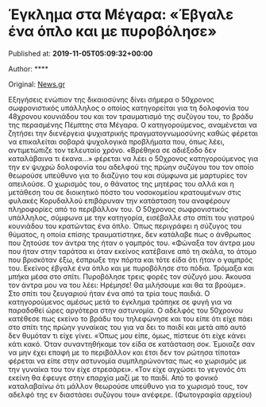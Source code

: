 
# Έγκλημα στα Μέγαρα: «Έβγαλε ένα όπλο και με πυροβόλησε»

Published at: **2019-11-05T05:09:32+00:00**

Author: ****

Original: [News.gr](https://www.news.gr/ellada/article/2019749/egklima-sta-megara-evgale-ena-oplo-ke-me-pirovolise.html)

Εξηγήσεις ενώπιον της δικαιοσύνης δίνει σήμερα ο 50χρονος σωφρονιστικός υπάλληλος ο οποίος κατηγορείται για τη δολοφονία του 48χρονου κουνιάδου του και τον τραυματισμό της συζύγου του, το βράδυ της περασμένης Πέμπτης στα Μέγαρα.
Ο κατηγορούμενος, αναμένεται να ζητήσει την διενέργεια ψυχιατρικής πραγματογνωμοσύνης καθώς φέρεται να επικαλείται σοβαρά ψυχολογικά προβλήματα που, όπως λέει, αντιμετώπιζε τον τελευταίο χρόνο.
«Βρέθηκα σε αδιέξοδο δεν καταλάβαινα τι έκανα...» φέρεται να λέει ο 50χρονος κατηγορούμενος για την εν ψυχρώ δολοφονία του αδελφού της πρώην συζύγου του τον οποίο θεωρούσε υπεύθυνο για το διαζύγιο του και σύμφωνα με μαρτυρίες τον απειλούσε.
Ο χωρισμός του, ο θάνατος της μητέρας του αλλά και η μετάθεση του σε διοικητικό πόστο του νοσοκομείου κρατουμένων στις φυλακές Κορυδαλλού επιβάρυναν την κατάσταση του αναφέρουν πληροφορίες από το περιβάλλον του.
Ο 50χρονος σωφρονιστικός υπάλληλος, σύμφωνα με την κατηγορία, εισέβαλλε στο σπίτι του γιατρού κουνιάδου του κρατώντας ένα όπλο. Όπως περιγράφει η σύζυγος του θύματος, η οποία επίσης τραυματίστηκε, δεν κατάλαβε πως ο άνθρωπος που ζητούσε τον άντρα της ήταν ο γαμπρός του.
«Φώναξα τον άντρα μου που ήταν στην ταράτσα κι όταν εκείνος κατέβαινε από τη σκάλα, το άτομο που βρισκόταν έξω, έσπρωξε την πόρτα και τότε είδα ότι ήταν ο γαμπρός του. Εκείνος έβγαλε ένα όπλο και με πυροβόλησε στο πόδια. Τρόμαξα και μπήκα μέσα στο σπίτι. Πυροβόλησε τρεις φορές τον σύζυγό μου. Άκουσα τον άντρα μου να του λέει: Ηρέμησε! Θα μιλήσουμε και θα τα βρούμε». Στο σπίτι του ζευγαριού ήταν ένα από τα τρία τους παιδιά.
Ο κατηγορούμενος αμέσως μετά το έγκλημα τράπηκε σε φυγή για να παραδοθεί ώρες αργότερα στην αστυνομία. Ο αδελφός του 50χρονου κατέθεσε πως εκείνο το βράδυ του τηλεφώνησε και του είπε ότι είχε πάει στο σπίτι της πρώην γυναίκας του για να δει το παιδί και μετά από αυτό δεν θυμόταν τι είχε γίνει. «Όπως μου είπε, όμως, πίστευε ότι είχε κάνει κάτι κακό. Όταν συναντηθήκαμε τον είδα σε κατάσταση σοκ. Έμοιαζε σαν να μην έχει επαφή με το περιβάλλον και έτσι δεν τον ρώτησα τίποτα» φέρεται να είπε στην αστυνομία συμπληρώνοντας πως «ο χωρισμός με την γυναίκα του τον είχε στρεσάρει».
«Τον είχε αγχώσει το γεγονός ότι εκείνη θα έφευγε στην επαρχία μαζί με το παιδί. Από το φονικό καταλαβαίνω ότι μάλλον θεωρούσε υπεύθυνο για το χωρισμό τους, τον αδελφό της εν διαστάσει συζύγου του» ανέφερε.
(Φωτογραφία αρχείου)
